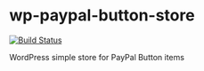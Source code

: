 wp-paypal-button-store
======================

[![Build Status](https://travis-ci.org/louisnorthmore/wp-paypal-button-store.svg?branch=master)](https://travis-ci.org/louisnorthmore/wp-paypal-button-store)

WordPress simple store for PayPal Button items
